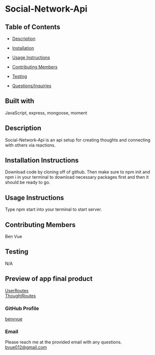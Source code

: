 # Social-Network-Api

  ## Table of Contents
  * [Description](#Description)
  * [Installation](#Installation-Instructions)
  * [Usage Instructions](#Usage-Instructions)
  
  * [Contributing Members](#Contributing-Members)
  * [Testing](#Testing)    
  * [Questions/Inquiries](#Questions/Inquiries)

  ## Built with
  JavaScript, express, mongoose, moment

  ## Description
  Social-Network-Api is an api setup for creating thoughts and connecting with others via reactions.

  ## Installation Instructions 
  Download code by cloning off of github. Then make sure to npm init and npm i in your terminal to download necessary packages first and then it should be ready to go. 

  ## Usage Instructions
  Type npm start into your terminal to start server.

  ## Contributing Members
  Ben Vue

  ## Testing 
   N/A

  ## Preview of app final product
  [UserRoutes](https://watch.screencastify.com/v/IfKKG7UYjksSKSgmAwRS)  
  [ThoughtRoutes](https://watch.screencastify.com/v/Ym41oufDzkiXfE9IBZ2b)

  ### GitHub Profile
  [benyvue](http://github.com/benyvue)

  ### Email
  Please reach me at the provided email with any questions. bvue012@gmail.com
  
